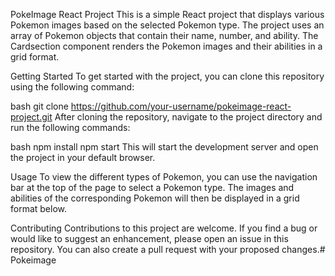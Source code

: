 PokeImage React Project
This is a simple React project that displays various Pokemon images based on the selected Pokemon type. The project uses an array of Pokemon objects that contain their name, number, and ability. The Cardsection component renders the Pokemon images and their abilities in a grid format.

Getting Started
To get started with the project, you can clone this repository using the following command:

bash
git clone https://github.com/your-username/pokeimage-react-project.git
After cloning the repository, navigate to the project directory and run the following commands:

bash
npm install
npm start
This will start the development server and open the project in your default browser.

Usage
To view the different types of Pokemon, you can use the navigation bar at the top of the page to select a Pokemon type. The images and abilities of the corresponding Pokemon will then be displayed in a grid format below.

Contributing
Contributions to this project are welcome. If you find a bug or would like to suggest an enhancement, please open an issue in this repository. You can also create a pull request with your proposed changes.#   P o k e i m a g e  
 